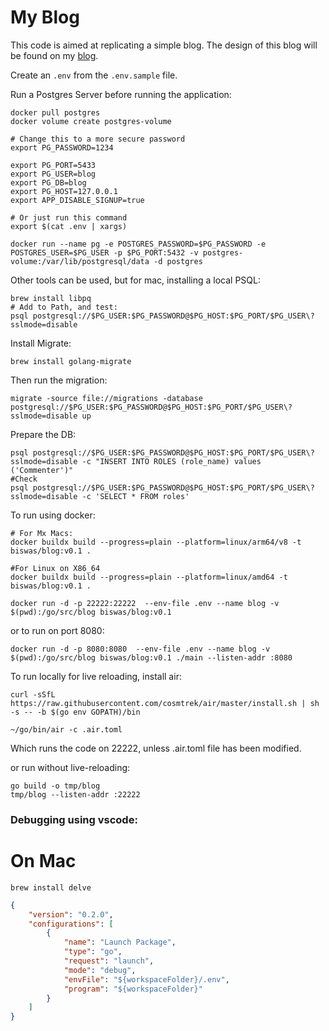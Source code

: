 # My Blog

This code is aimed at replicating a simple blog. The design of this blog will be found on my [blog](https://anshumanbiswas.com).

Create an `.env` from the `.env.sample` file.

Run a Postgres Server before running the application:

```
docker pull postgres
docker volume create postgres-volume

# Change this to a more secure password
export PG_PASSWORD=1234

export PG_PORT=5433
export PG_USER=blog
export PG_DB=blog
export PG_HOST=127.0.0.1
export APP_DISABLE_SIGNUP=true

# Or just run this command
export $(cat .env | xargs)

docker run --name pg -e POSTGRES_PASSWORD=$PG_PASSWORD -e POSTGRES_USER=$PG_USER -p $PG_PORT:5432 -v postgres-volume:/var/lib/postgresql/data -d postgres
```

Other tools can be used, but for mac, installing a local PSQL:
```
brew install libpq
# Add to Path, and test:
psql postgresql://$PG_USER:$PG_PASSWORD@$PG_HOST:$PG_PORT/$PG_USER\?sslmode=disable
```

Install Migrate:

```
brew install golang-migrate
```

Then run the migration:

```
migrate -source file://migrations -database postgresql://$PG_USER:$PG_PASSWORD@$PG_HOST:$PG_PORT/$PG_USER\?sslmode=disable up
```

Prepare the DB:

```
psql postgresql://$PG_USER:$PG_PASSWORD@$PG_HOST:$PG_PORT/$PG_USER\?sslmode=disable -c "INSERT INTO ROLES (role_name) values ('Commenter')"
#Check
psql postgresql://$PG_USER:$PG_PASSWORD@$PG_HOST:$PG_PORT/$PG_USER\?sslmode=disable -c 'SELECT * FROM roles'
```

To run using docker:

```
# For Mx Macs:
docker buildx build --progress=plain --platform=linux/arm64/v8 -t biswas/blog:v0.1 .

#For Linux on X86_64
docker buildx build --progress=plain --platform=linux/amd64 -t biswas/blog:v0.1 .

docker run -d -p 22222:22222  --env-file .env --name blog -v $(pwd):/go/src/blog biswas/blog:v0.1
```

or to run on port 8080:

```
docker run -d -p 8080:8080  --env-file .env --name blog -v $(pwd):/go/src/blog biswas/blog:v0.1 ./main --listen-addr :8080
```

To run locally for live reloading, install air:

```
curl -sSfL https://raw.githubusercontent.com/cosmtrek/air/master/install.sh | sh -s -- -b $(go env GOPATH)/bin

~/go/bin/air -c .air.toml
```
Which runs the code on 22222, unless .air.toml file has been modified.

or run without live-reloading:
```
go build -o tmp/blog
tmp/blog --listen-addr :22222
```


### Debugging using vscode:

# On Mac

```
brew install delve
```

```launch.json
{
    "version": "0.2.0",
    "configurations": [
        {
            "name": "Launch Package",
            "type": "go",
            "request": "launch",
            "mode": "debug",
            "envFile": "${workspaceFolder}/.env",
            "program": "${workspaceFolder}"
        }
    ]
}
```